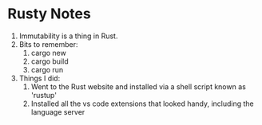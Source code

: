 # Rusty Notes

1. Immutability is a thing in Rust.
1. Bits to remember:
    1. cargo new
    1. cargo build
    1. cargo run
1. Things I did:
    1. Went to the Rust website and installed via a shell script known as 'rustup'
    1. Installed all the vs code extensions that looked handy, including the language server
